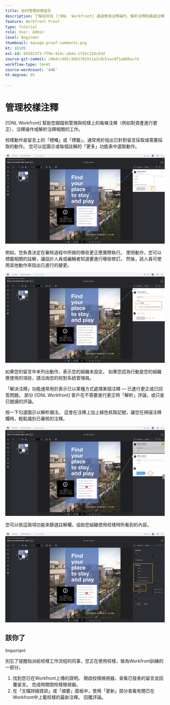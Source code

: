 ```yaml
---
title: 如何管理校樣留言
description: 了解如何在 [!DNL  Workfront] 通過應用注釋操作、解析注釋和篩選注釋列。
feature: Workfront Proof
type: Tutorial
role: User, Admin
level: Beginner
thumbnail: manage-proof-comments.png
kt: 10109
exl-id: 603023f3-f79e-414c-a6da-1f42c234c63d
source-git-commit: c06dcc985c3b63781911e3c8cb1ac0f1a888ac7d
workflow-type: tm+mt
source-wordcount: '446'
ht-degree: 0%

---
```


# 管理校樣注釋

[!DNL Workfront] 幫助您跟蹤和管理與校樣上的每條注釋（例如對資產進行更正）、注釋操作或解析注釋相關的工作。

校樣動作是留言上的「標幟」或「標籤」，通常用於指出已針對留言採取或需要採取的動作。 您可以從圖示或每個註解的「更多」功能表中選取動作。

![校樣檢視器中校樣的影像，其中註解上強調顯示的標幟圖示，以及可見的校樣動作。](assets/manage-comments-1.png)

例如，您負責決定在審核過程中所做的哪些更正應實際執行。 使用動作，您可以標籤相關的註解，讓設計人員或編輯者知道要進行哪些修訂。 然後，該人員可使用其他動作來指出已進行的變更。

![校樣檢視器中校樣的影像，包含 [!UICONTROL 待辦事項] 備注上強調顯示的校樣動作。](assets/manage-comments-2.png)

如果您的留言中未列出動作，表示您的組織未設定。 如果您認為行動是您的組織應使用的項目，請洽詢您的校對系統管理員。

「解決注釋」功能通常用於表示已以某種方式處理某個注釋 — 已進行更正或已回答問題。 部分 [!DNL Workfront] 客戶在不需要進行更正時「解析」評論，或只是已閱讀的評論。

按一下勾選圖示以解析備注。 這會在注釋上加上綠色核取記號，讓您在掃描注釋欄時，輕鬆識別已審核的注釋。

![校樣檢視器中校樣的影像，註解上會強調顯示核取標籤圖示。](assets/manage-comments-4.png)

您可以依這兩項功能來篩選註解欄，協助您組織使用校樣時所看到的內容。

![校對檢視器中的註解篩選器影像，具有 [!UICONTROL 動作] 和 [!UICONTROL 一般] 反白顯示篩選選項。](assets/manage-comments-3.png)

## 該你了

>[!IMPORTANT]
>
>別忘了提醒指派給校樣工作流程的同事，您正在使用校樣，做為Workfront訓練的一部分。


1. 找到您已在Workfront上傳的證明。 開啟校樣檢視器，查看已發表的留言並回覆留言。 完成時關閉校樣檢視器。
1. 在「文檔詳細資訊」或「摘要」面板中，使用「更新」部分查看有關已在Workfront中上載校樣的最新注釋。 回覆評論。


<!--
## Learn more
* Create and manage proof comments
-->

